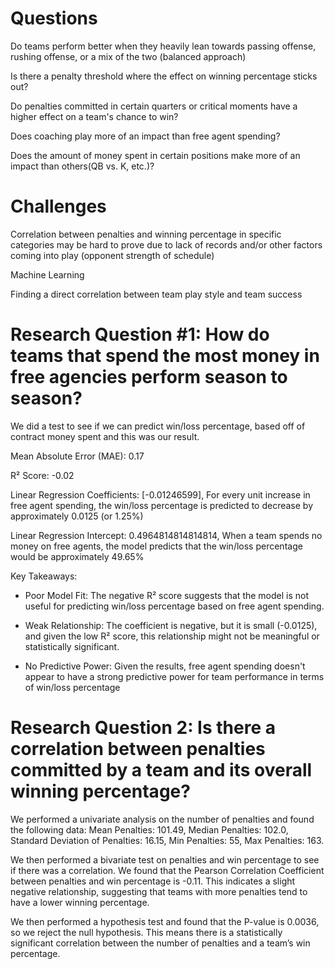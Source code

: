 # Questions​

Do teams perform better when they heavily lean towards passing offense, rushing offense, or a mix
of the two (balanced approach) ​

Is there a penalty threshold where the effect on winning percentage sticks out?​

Do penalties committed in certain quarters or critical moments have a higher effect on a team's
chance to win?​

Does coaching play more of an impact than free agent spending?​

Does the amount of money spent in certain positions make more of an impact than others(QB vs.
K, etc.)?​

# Challenges​

Correlation between penalties and winning percentage in specific categories may be hard to prove
due to lack of records and/or other factors coming into play (opponent strength of schedule)​

Machine Learning​

Finding a direct correlation between team play style and team success​

# Research Question #1: How do teams that spend the most money in free agencies perform season to season?

We did a test to see if we can predict win/loss percentage, based off of contract money spent and this
was our result. ​

Mean Absolute Error (MAE): 0.17​

R² Score: -0.02​

Linear Regression Coefficients: [-0.01246599], For every unit increase in free agent spending, the
win/loss percentage is predicted to decrease by approximately 0.0125 (or 1.25%)​

Linear Regression Intercept: 0.4964814814814814, When a team spends no money on free agents, the
model predicts that the win/loss percentage would be approximately 49.65%​

Key Takeaways:​

- Poor Model Fit: The negative R² score suggests that the model is not useful for predicting win/loss
percentage based on free agent spending.​

- Weak Relationship: The coefficient is negative, but it is small (-0.0125), and given the low R² score,
this relationship might not be meaningful or statistically significant.​

- No Predictive Power: Given the results, free agent spending doesn't appear to have a strong predictive
power for team performance in terms of win/loss percentage​

# ​Research Question 2: Is there a correlation between penalties committed by a team and its overall winning percentage?

We performed a univariate analysis on the number of penalties and found the following data: Mean
Penalties: 101.49, Median Penalties: 102.0, Standard Deviation of Penalties: 16.15, Min Penalties: 55,
Max Penalties: 163.​

We then performed a bivariate test on penalties and win percentage to see if there was a correlation.
We found that the Pearson Correlation Coefficient between penalties and win percentage is -0.11. This
indicates a slight negative relationship, suggesting that teams with more penalties tend to have a lower
winning percentage.​

We then performed a hypothesis test and found that the P-value is 0.0036, so we reject the null
hypothesis. This means there is a statistically significant correlation between the number of penalties
and a team’s win percentage.

​

​
